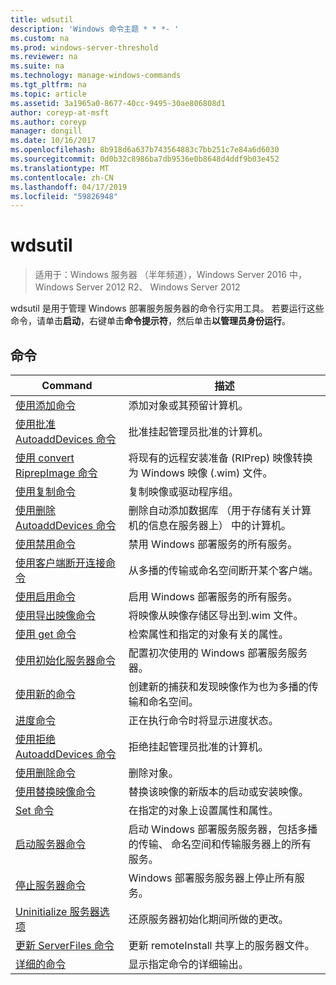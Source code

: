```yaml
---
title: wdsutil
description: 'Windows 命令主题 * * *- '
ms.custom: na
ms.prod: windows-server-threshold
ms.reviewer: na
ms.suite: na
ms.technology: manage-windows-commands
ms.tgt_pltfrm: na
ms.topic: article
ms.assetid: 3a1965a0-8677-40cc-9495-30ae806808d1
author: coreyp-at-msft
ms.author: coreyp
manager: dongill
ms.date: 10/16/2017
ms.openlocfilehash: 8b918d6a637b743564883c7bb251c7e84a6d6030
ms.sourcegitcommit: 0d0b32c8986ba7db9536e0b8648d4ddf9b03e452
ms.translationtype: MT
ms.contentlocale: zh-CN
ms.lasthandoff: 04/17/2019
ms.locfileid: "59826948"
---
```

# <a name="wdsutil"></a>wdsutil

>适用于：Windows 服务器 （半年频道），Windows Server 2016 中，Windows Server 2012 R2、 Windows Server 2012

wdsutil 是用于管理 Windows 部署服务服务器的命令行实用工具。 若要运行这些命令，请单击**启动**，右键单击**命令提示符**，然后单击**以管理员身份运行**。  
## <a name="commands"></a>命令  
|Command|描述|  
|------|--------|  
|[使用添加命令](using-the-add-command.md)|添加对象或其预留计算机。|  
|[使用批准 AutoaddDevices 命令](using-the-approve-autoadddevices-command.md)|批准挂起管理员批准的计算机。|  
|[使用 convert RiprepImage 命令](using-the-convert-riprepimage-command.md)|将现有的远程安装准备 (RIPrep) 映像转换为 Windows 映像 (.wim) 文件。|  
|[使用复制命令](using-the-copy-command.md)|复制映像或驱动程序组。|  
|[使用删除 AutoaddDevices 命令](using-the-delete-autoadddevices-command.md)|删除自动添加数据库 （用于存储有关计算机的信息在服务器上） 中的计算机。|  
|[使用禁用命令](using-the-disable-command.md)|禁用 Windows 部署服务的所有服务。|  
|[使用客户端断开连接命令](using-the-disconnect-client-command.md)|从多播的传输或命名空间断开某个客户端。|  
|[使用启用命令](using-the-enable-command.md)|启用 Windows 部署服务的所有服务。|  
|[使用导出映像命令](using-the-export-image-command.md)|将映像从映像存储区导出到.wim 文件。|  
|[使用 get 命令](using-the-get-command.md)|检索属性和指定的对象有关的属性。|  
|[使用初始化服务器命令](using-the-initialize-server-command.md)|配置初次使用的 Windows 部署服务服务器。|  
|[使用新的命令](using-the-new-command.md)|创建新的捕获和发现映像作为也为多播的传输和命名空间。|  
|[进度命令](the-progress-command.md)|正在执行命令时将显示进度状态。|  
|[使用拒绝 AutoaddDevices 命令](using-the-reject-autoadddevices-command.md)|拒绝挂起管理员批准的计算机。|  
|[使用删除命令](using-the-remove-command.md)|删除对象。|  
|[使用替换映像命令](using-the-replace-image-command.md)|替换该映像的新版本的启动或安装映像。|  
|[Set 命令](the-set-command.md)|在指定的对象上设置属性和属性。|  
|[启动服务器命令](the-start-server-command.md)|启动 Windows 部署服务服务器，包括多播的传输、 命名空间和传输服务器上的所有服务。|  
|[停止服务器命令](the-stop-server-command.md)|Windows 部署服务服务器上停止所有服务。|  
|[Uninitialize 服务器选项](the-uninitialize-server-option.md)|还原服务器初始化期间所做的更改。|  
|[更新 ServerFiles 命令](the-update-serverfiles-command.md)|更新 remoteInstall 共享上的服务器文件。|  
|[详细的命令](the-verbose-command.md)|显示指定命令的详细输出。|  
